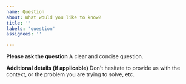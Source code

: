 ```yaml
---
name: Question
about: What would you like to know?
title: ''
labels: 'question'
assignees: ''

---
```


**Please ask the question**
A clear and concise question.

**Additional details (if applicable)**
Don't hesitate to provide us with the context, or the problem you are trying to solve, etc.
